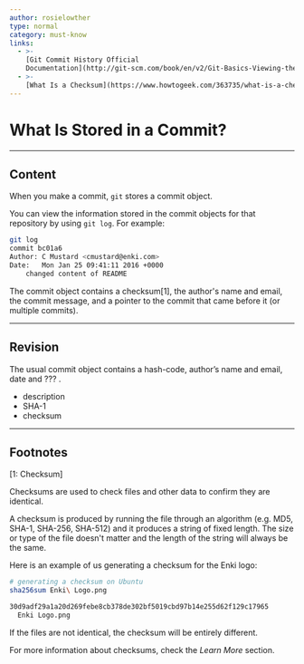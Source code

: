 ```yaml
---
author: rosielowther
type: normal
category: must-know
links:
  - >-
    [Git Commit History Official
    Documentation](http://git-scm.com/book/en/v2/Git-Basics-Viewing-the-Commit-History){website}
  - >-
    [What Is a Checksum](https://www.howtogeek.com/363735/what-is-a-checksum-and-why-should-you-care/){website}
---
```


# What Is Stored in a Commit?


---

## Content

When you make a commit, `git` stores a commit object.

You can view the information stored in the commit objects for that repository by using `git log`. For example:

```bash
git log
commit bc01a6
Author: C Mustard <cmustard@enki.com>
Date:   Mon Jan 25 09:41:11 2016 +0000
    changed content of README
```

The commit object contains a checksum[1], the author's name and email, the commit message, and a pointer to the commit that came before it (or multiple commits).

---

## Revision

The usual commit object contains a hash-code, author’s name and email, date and ??? .

- description
- SHA-1
- checksum

---

## Footnotes

[1: Checksum]

Checksums are used to check files and other data to confirm they are identical.

A checksum is produced by running the file through an algorithm (e.g. MD5, SHA-1, SHA-256, SHA-512) and it produces a string of fixed length. The size or type of the file doesn't matter and the length of the string will always be the same.

Here is an example of us generating a checksum for the Enki logo:

```bash
# generating a checksum on Ubuntu
sha256sum Enki\ Logo.png

30d9adf29a1a20d269febe8cb378de302bf5019cbd97b14e255d62f129c17965
  Enki Logo.png
```

If the files are not identical, the checksum will be entirely different.

For more information about checksums, check the *Learn More* section.
